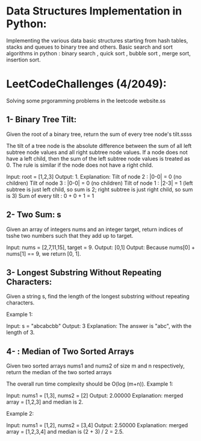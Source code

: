 # Data Structures Implementation in Python:
Implementing the various data basic structures starting from hash tables, stacks and queues to binary tree and others.
Basic search and sort algorithms in python : binary search , quick sort , bubble sort , merge sort, insertion sort.
# LeetCodeChallenges (4/2049):
Solving some prgoramming problems in the leetcode website.ss
## 1- Binary Tree Tilt:
Given the root of a binary tree, return the sum of every tree node's tilt.ssss

The tilt of a tree node is the absolute difference between the sum of all left subtree node values and all right subtree node values. If a node does not have a left child, then the sum of the left subtree node values is treated as 0. The rule is similar if the node does not have a right child.

Input: root = [1,2,3]
Output: 1.
Explanation: 
Tilt of node 2 : |0-0| = 0 (no children)
Tilt of node 3 : |0-0| = 0 (no children)
Tilt of node 1 : |2-3| = 1 (left subtree is just left child, so sum is 2; right subtree is just right child, so sum is 3)
Sum of every tilt : 0 + 0 + 1 = 1


## 2- Two Sum: s
Given an array of integers nums and an integer target, return indices of tsshe two numbers such that they add up to target.

Input: nums = [2,7,11,15], target = 9.
Output: [0,1]
Output: Because nums[0] + nums[1] == 9, we return [0, 1].

## 3- Longest Substring Without Repeating Characters:
Given a string s, find the length of the longest substring without repeating characters.

Example 1:

Input: s = "abcabcbb"
Output: 3
Explanation: The answer is "abc", with the length of 3.

## 4- : Median of Two Sorted Arrays
Given two sorted arrays nums1 and nums2 of size m and n respectively, return the median of the two sorted arrays

The overall run time complexity should be O(log (m+n)).
Example 1:

Input: nums1 = [1,3], nums2 = [2]
Output: 2.00000
Explanation: merged array = [1,2,3] and median is 2.

Example 2:

Input: nums1 = [1,2], nums2 = [3,4]
Output: 2.50000
Explanation: merged array = [1,2,3,4] and median is (2 + 3) / 2 = 2.5.

